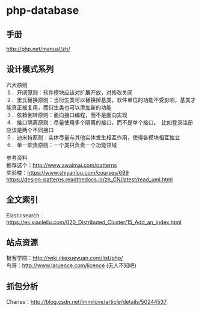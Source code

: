 # php-database


## 手册    
http://php.net/manual/zh/
    

## 设计模式系列    
六大原则      
１．开闭原则：软件模块应该对扩展开放，对修改关闭    
２．里氏替换原则：当衍生类可以替换掉基类，软件单位的功能不受影响，基类才能真正被复用，而衍生类也可以添加新的功能    
３．依赖倒转原则：面向接口编程，而不是面向实现    
４．接口隔离原则：尽量使用多个隔离的接口，而不是单个接口。　比如登录注册应该是两个不同接口    
５．迪米特原则：实体尽量与其他实体发生相互作用，使得各模块相互独立    
６．单一职责原则：一个类只负责一个功能领域    　　　　

参考资料     
推荐这个：http://www.awaimai.com/patterns    
实验楼：https://www.shiyanlou.com/courses/699     
https://design-patterns.readthedocs.io/zh_CN/latest/read_uml.html    


## 全文索引     
Elasticsearch：https://es.xiaoleilu.com/020_Distributed_Cluster/15_Add_an_index.html    

## 站点资源     
极客学院：http://wiki.jikexueyuan.com/list/php/      
鸟哥：http://www.laruence.com/licence (无人不知吧)


## 抓包分析     
Charles：http://blog.csdn.net/lmmilove/article/details/50244537


